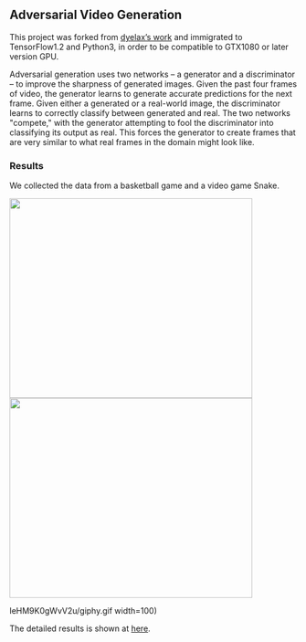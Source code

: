 ## Adversarial Video Generation
This project was forked from [dyelax’s work](https://github.com/dyelax/Adversarial_Video_Generation) and immigrated to TensorFlow1.2 and Python3, in order to be compatible to GTX1080 or later version GPU.

Adversarial generation uses two networks – a generator and a discriminator – to improve the sharpness of generated images. Given the past four frames of video, the generator learns to generate accurate predictions for the next frame. Given either a generated or a real-world image, the discriminator learns to correctly classify between generated and real. The two networks "compete," with the generator attempting to fool the discriminator into classifying its output as real. This forces the generator to create frames that are very similar to what real frames in the domain might look like.

### Results
We collected the data from a basketball game and a video game Snake.


<img src="https://media.giphy.com/media/PlxrWSwTTjA3KFW8Rp/giphy.gif" width="425" height="350"> <img src="https://media.giphy.com/media/L0xNHleHM9K0gWvV2u/giphy.gif" width="425" height="350">


leHM9K0gWvV2u/giphy.gif width=100)

The detailed results is shown at [here](https://docs.google.com/presentation/d/1dSCPw3_T-7nOAzeLDiZp9Sbr--sUO0bDb7_78sKT2_U/edit?usp=sharing). 